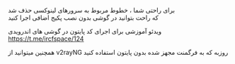 برای راحتی شما ، خطوط مربوط به سرورهای لینوکسی حذف شد<br>
که راحت بتوانید در گوشی بدون نصب پکیج اضافی اجرا کنید<br>

ویدئو آموزشی برای اجرای کد پایتون در گوشی های اندرویدی<br>
https://t.me/ircfspace/124<br>

همچنین میتوانید از v2rayNG روزبه که به فرگمنت مجهز شده بدون پایتون استفاده کنید<br>
